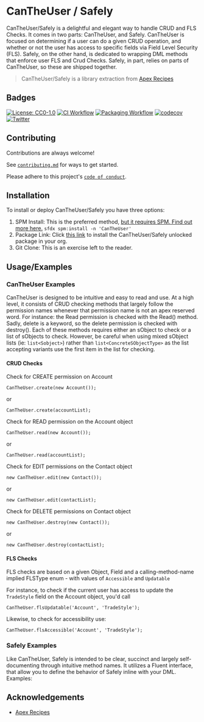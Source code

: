 
# CanTheUser / Safely

CanTheUser/Safely is a delightful and elegant way to handle CRUD and FLS Checks. It comes in two parts: CanTheUser, and Safely. CanTheUser is focused on determining if a user can do a given CRUD operation, and whether or not the user has access to specific fields via Field Level Security (FLS). Safely, on the other hand, is dedicated to wrapping DML methods that enforce user FLS and Crud Checks. Safely, in part, relies on parts of CanTheUser, so these are shipped together.

> CanTheUser/Safely is a library extraction from [Apex Recipes](https://www.github.com/trailheadapps/apex-recipes)


## Badges

[![License: CC0-1.0](https://img.shields.io/badge/License-CC0%201.0-orange.svg)](http://creativecommons.org/publicdomain/zero/1.0/)
[![CI Workflow](https://github.com/codefriar/CanTheUser/workflows/CI/badge.svg)](_https://github.com/codefriar/CanTheUser/actions?query=workflow%3ACI_)
[![Packaging Workflow](https://github.com/codefriar/CanTheUser/workflows/Packaging/badge.svg)](_https://github.com/codefriar/CanTheUser/actions?query=workflow%3APackaging_) [![codecov](https://codecov.io/gh/codefriar/CanTheUser/branch/main/graph/badge.svg)](_https://codecov.io/gh/codefriar/CanTheUser_)
[![Twitter](https://img.shields.io/twitter/follow/Codefriar.svg?style=social)](https://img.shields.io/twitter/follow/Codefriar.svg?style=social)
## Contributing

Contributions are always welcome!

See [`contributing.md`](https://github.com/codefriar/CanTheUser/blob/main/CONTRIBUTION.md) for ways to get started.

Please adhere to this project's [`code of conduct`](https://github.com/codefriar/CanTheUser/blob/main/CODE_OF_CONDUCT.md).

  
## Installation

To install or deploy CanTheUser/Safely you have three options:

1. SPM Install: This is the preferred method, [but it requires SPM. Find out more here.](https://spm-registry.herokuapp.com/) 
``` sfdx spm:install -n 'CanTheUser' ```
1. Package Link: Click [this link](https://login.salesforce.com/packaging/installPackage.apexp?p0=04t5e000000tprvAAA) to install the CanTheUser/Safely unlocked package in your org.
2. Git Clone: This is an exercise left to the reader.

## Usage/Examples

### CanTheUser Examples

CanTheUser is designed to be intuitive and easy to read and use. At a high level, it consists of CRUD checking methods that largely follow the permission names whenever that permission name is not an apex reserved word. For instance: the Read permission is checked with the Read() method. Sadly, delete is a keyword, so the delete permission is checked with destroy(). Each of these methods requires either an sObject to check or a list of sObjects to check. However, be careful when using mixed sObject lists (ie: `list<Sobject>`) rather than `list<ConcreteSObjectType>` as the list accepting variants use the first item in the list for checking.

#### CRUD Checks

Check for CREATE permission on Account

`CanTheUser.create(new Account());`

or

`CanTheUser.create(accountList);`

Check for READ permission on the Account object

`CanTheUser.read(new Account());`

or

`CanTheUser.read(accountList);`

Check for EDIT permissions on the Contact object

`new CanTheUser.edit(new Contact());`

or

`new CanTheUser.edit(contactList);`

Check for DELETE permissions on Contact object

`new CanTheUser.destroy(new Contact());`

or

`new CanTheUser.destroy(contactList);`

#### FLS Checks

FLS checks are based on a given Object, Field and a calling-method-name implied FLSType enum - with values of `Accessible` and `Updatable`

For instance, to check if the current user has access to update the `TradeStyle` field on the Account object, you'd call

`CanTheUser.flsUpdatable('Account', 'TradeStyle');`

Likewise, to check for accessibility use:

`CanTheUser.flsAccessible('Account', 'TradeStyle');`


### Safely Examples
Like CanTheUser, Safely is intended to be clear, succinct and largely self-documenting through intuitive method names. It utilizes a Fluent interface, that allow you to define the behavior of Safely inline with your DML. Examples:


## Acknowledgements

- [Apex Recipes](https://www.github.com/trailheadapps/apex-recipes)